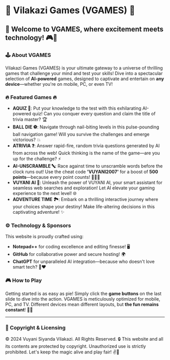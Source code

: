# 🌟 Vilakazi Games (VGAMES) 🌟

## 🎉 Welcome to VGAMES, where excitement meets technology! 🎮🚀

### 🕹️ About VGAMES
Vilakazi Games (VGAMES) is your ultimate gateway to a universe of thrilling games that challenge your mind and test your skills! Dive into a spectacular selection of **AI-powered** games, designed to captivate and entertain on **any device**—whether you're on mobile, PC, or even TV! 

### 🔥 Featured Games 🔥
- **AQUIZ 🧠**: Put your knowledge to the test with this exhilarating AI-powered quiz! Can you conquer every question and claim the title of trivia master? 🏆
- **BALL DIE ⚽**: Navigate through nail-biting levels in this pulse-pounding ball navigation game! Will you survive the challenges and emerge victorious? 💥
- **ATRIVIA ❓**: Answer rapid-fire, random trivia questions generated by AI from across the web! Quick thinking is the name of the game—are you up for the challenge? ⚡
- **AI-UNSCRAMBLE 🔤**: Race against time to unscramble words before the clock runs out! Use the cheat code **'VUYANI2007'** for a boost of **500 points**—because every point counts! 🏃‍♂️💨
- **VUYANI AI 🤖**: Unleash the power of VUYANI AI, your smart assistant for seamless web searches and exploration! Let AI elevate your gaming experience to the next level! 🌐
- **ADVENTURE TIME 🏞️**: Embark on a thrilling interactive journey where your choices shape your destiny! Make life-altering decisions in this captivating adventure! ✨

### ⚙️ Technology & Sponsors
This website is proudly crafted using:
- **Notepad++** for coding excellence and editing finesse! 🖥️
- **GitHub** for collaborative power and secure hosting! 🌍
- **ChatGPT** for unparalleled AI integration—because who doesn't love smart tech? 🤖❤️

### 🎮 How to Play
Getting started is as easy as pie! Simply click the **game buttons** on the last slide to dive into the action. VGAMES is meticulously optimized for mobile, PC, and TV. Different devices mean different layouts, but **the fun remains constant**! 🎉🌈

---

### 📜 Copyright & Licensing
© 2024 Vuyani Siyanda Vilakazi. All Rights Reserved. 🔒
This website and all its contents are protected by copyright. Unauthorized use is strictly prohibited. Let's keep the magic alive and play fair! ✌️🎊
